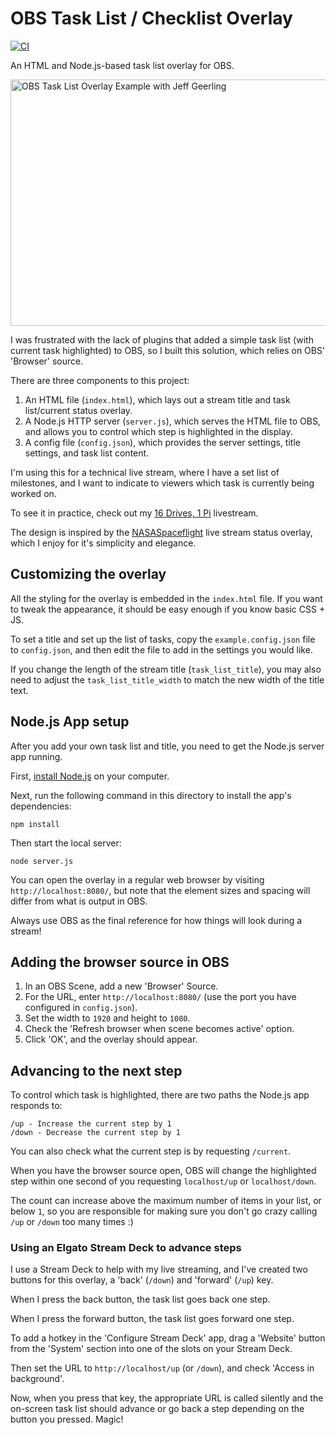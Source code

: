 # OBS Task List / Checklist Overlay

[![CI](https://github.com/geerlingguy/obs-task-list-overlay/actions/workflows/ci.yml/badge.svg?branch=master&event=push)](https://github.com/geerlingguy/obs-task-list-overlay/actions/workflows/ci.yml)

An HTML and Node.js-based task list overlay for OBS.

<img src="https://raw.githubusercontent.com/geerlingguy/obs-task-list-overlay/master/example.jpg" width="700" height="394" alt="OBS Task List Overlay Example with Jeff Geerling" />

I was frustrated with the lack of plugins that added a simple task list (with current task highlighted) to OBS, so I built this solution, which relies on OBS' 'Browser' source.

There are three components to this project:

  1. An HTML file (`index.html`), which lays out a stream title and task list/current status overlay.
  2. A Node.js HTTP server (`server.js`), which serves the HTML file to OBS, and allows you to control which step is highlighted in the display.
  3. A config file (`config.json`), which provides the server settings, title settings, and task list content.

I'm using this for a technical live stream, where I have a set list of milestones, and I want to indicate to viewers which task is currently being worked on.

To see it in practice, check out my [16 Drives, 1 Pi](https://www.youtube.com/watch?v=afnszOuWt74) livestream.

The design is inspired by the [NASASpaceflight](https://www.youtube.com/c/NASASpaceflightVideos) live stream status overlay, which I enjoy for it's simplicity and elegance.

## Customizing the overlay

All the styling for the overlay is embedded in the `index.html` file. If you want to tweak the appearance, it should be easy enough if you know basic CSS + JS.

To set a title and set up the list of tasks, copy the `example.config.json` file to `config.json`, and then edit the file to add in the settings you would like.

If you change the length of the stream title (`task_list_title`), you may also need to adjust the `task_list_title_width` to match the new width of the title text.

## Node.js App setup

After you add your own task list and title, you need to get the Node.js server app running.

First, [install Node.js](https://nodejs.org/en/download/) on your computer.

Next, run the following command in this directory to install the app's dependencies:

```
npm install
```

Then start the local server:

```
node server.js
```

You can open the overlay in a regular web browser by visiting `http://localhost:8080/`, but note that the element sizes and spacing will differ from what is output in OBS.

Always use OBS as the final reference for how things will look during a stream!

## Adding the browser source in OBS

  1. In an OBS Scene, add a new 'Browser' Source.
  2. For the URL, enter `http://localhost:8080/` (use the port you have configured in `config.json`).
  3. Set the width to `1920` and height to `1080`.
  4. Check the 'Refresh browser when scene becomes active' option.
  5. Click 'OK', and the overlay should appear.

## Advancing to the next step

To control which task is highlighted, there are two paths the Node.js app responds to:

```
/up - Increase the current step by 1
/down - Decrease the current step by 1
```

You can also check what the current step is by requesting `/current`.

When you have the browser source open, OBS will change the highlighted step within one second of you requesting `localhost/up` or `localhost/down`.

The count can increase above the maximum number of items in your list, or below `1`, so you are responsible for making sure you don't go crazy calling `/up` or `/down` too many times :)

### Using an Elgato Stream Deck to advance steps

I use a Stream Deck to help with my live streaming, and I've created two buttons for this overlay, a 'back' (`/down`) and 'forward' (`/up`) key.

When I press the back button, the task list goes back one step.

When I press the forward button, the task list goes forward one step.

To add a hotkey in the 'Configure Stream Deck' app, drag a 'Website' button from the 'System' section into one of the slots on your Stream Deck.

Then set the URL to `http://localhost/up` (or `/down`), and check 'Access in background'.

Now, when you press that key, the appropriate URL is called silently and the on-screen task list should advance or go back a step depending on the button you pressed. Magic!
